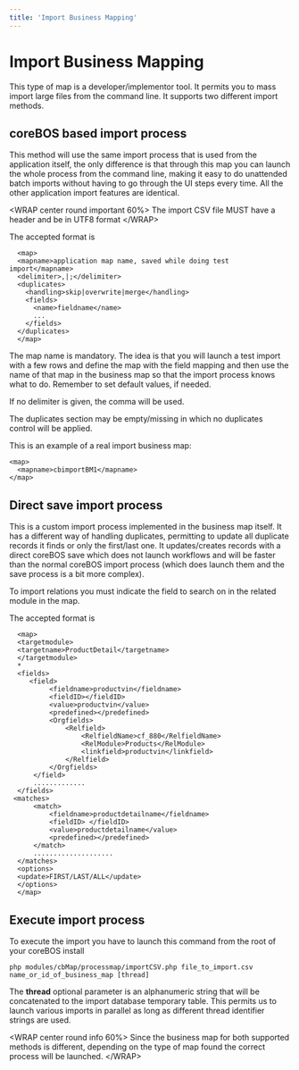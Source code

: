 ```yaml
---
title: 'Import Business Mapping'
---
```


Import Business Mapping
=======================

This type of map is a developer/implementor tool. It permits you to mass
import large files from the command line. It supports two different
import methods.

coreBOS based import process
----------------------------

This method will use the same import process that is used from the
application itself, the only difference is that through this map you can
launch the whole process from the command line, making it easy to do
unattended batch imports without having to go through the UI steps every
time. All the other application import features are identical.

&lt;WRAP center round important 60%&gt; The import CSV file MUST have a
header and be in UTF8 format &lt;/WRAP&gt;

The accepted format is

      <map>
      <mapname>application map name, saved while doing test import</mapname>
      <delimiter>,|;</delimiter>
      <duplicates>
        <handling>skip|overwrite|merge</handling>
        <fields>
          <name>fieldname</name>
          ...
        </fields>
      </duplicates>
      </map>

The map name is mandatory. The idea is that you will launch a test
import with a few rows and define the map with the field mapping and
then use the name of that map in the business map so that the import
process knows what to do. Remember to set default values, if needed.

If no delimiter is given, the comma will be used.

The duplicates section may be empty/missing in which no duplicates
control will be applied.

This is an example of a real import business map:

    <map>
      <mapname>cbimportBM1</mapname>
    </map>

Direct save import process
--------------------------

This is a custom import process implemented in the business map itself.
It has a different way of handling duplicates, permitting to update all
duplicate records it finds or only the first/last one. It
updates/creates records with a direct coreBOS save which does not launch
workflows and will be faster than the normal coreBOS import process
(which does launch them and the save process is a bit more complex).

To import relations you must indicate the field to search on in the
related module in the map.

The accepted format is

      <map>
      <targetmodule>
      <targetname>ProductDetail</targetname>
      </targetmodule>
      *
      <fields>
         <field>
              <fieldname>productvin</fieldname>
              <fieldID></fieldID>
              <value>productvin</value>
              <predefined></predefined>
              <Orgfields>
                  <Relfield>
                      <RelfieldName>cf_880</RelfieldName>
                      <RelModule>Products</RelModule>
                      <linkfield>productvin</linkfield>
                  </Relfield>
              </Orgfields>
          </field>
          .............
      </fields>
     <matches>
          <match>
              <fieldname>productdetailname</fieldname>
              <fieldID> </fieldID>
              <value>productdetailname</value>
              <predefined></predefined>
          </match>
          ....................
      </matches>
      <options>
      <update>FIRST/LAST/ALL</update>
      </options>
      </map>

Execute import process
----------------------

To execute the import you have to launch this command from the root of
your coreBOS install

    php modules/cbMap/processmap/importCSV.php file_to_import.csv name_or_id_of_business_map [thread]

The **thread** optional parameter is an alphanumeric string that will be
concatenated to the import database temporary table. This permits us to
launch various imports in parallel as long as different thread
identifier strings are used.

&lt;WRAP center round info 60%&gt; Since the business map for both
supported methods is different, depending on the type of map found the
correct process will be launched. &lt;/WRAP&gt;
